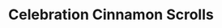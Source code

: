 ---
title: Celebration Cinnamon Scrolls
tags: ["baking", "breakfast", "dessert", "misc", "snack"]
ingredients:
  - 400ml lukewarm milk
  - 1 tsp sugar
  - 3 tsp yeast
  - 5 cups flour
  - 125g butter, melted
  - 2 eggs, lightly beaten
  - 1/2 cup white or caster sugar
filling:
  - 125g butter (softened or melted)
  - 2–3 cups brown sugar
  - 1 tbsp cinnamon
icing:
  - 2 cups icing sugar
  - 2 tbsp cream cheese
  - 1 tsp vanilla essence
method:
  - Warm the milk and mix in the 1 tsp sugar and yeast. Let it sit for about 10 minutes until foamy.
  - In a large bowl, mix flour, salt, and white sugar. Whisk to remove any lumps.
  - Once the yeast is activated, add it to the dry ingredients along with the eggs and melted butter.
  - Mix to combine, then transfer to a floured bench. Sprinkle with flour and knead well.
  - Return dough to a greased bowl, cover with plastic wrap, and let rise in a warm spot until doubled in size.
  - (Optional) At this point, the dough can be refrigerated overnight to continue the next day.
  - Once risen, tip dough onto a floured surface and roll into a rectangle approx. 24 x 10 inches.
  - Spread with softened or melted butter, then sprinkle with brown sugar and cinnamon.
  - Roll up into a log and cut into 2-inch-wide scrolls.
  - Place on a lined tray, brush with milk, cover, and let rise again for about an hour.
  - Preheat oven to 180°C (non-fan bake).
  - Bake for 15–20 minutes until golden brown.
  - Once cool, drizzle with icing made by combining icing sugar, cream cheese, and vanilla essence.
  - Makes approximately 15 scrolls.
---
